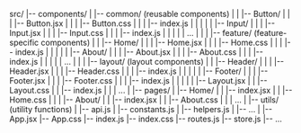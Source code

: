 src/
|-- components/
| |-- common/ (reusable components)
| | |-- Button/
| | | |-- Button.jsx
| | | |-- Button.css
| | | |-- index.js
| | |
| | |-- Input/
| | | |-- Input.jsx
| | | |-- Input.css
| | | |-- index.js
| | |
| | ...
| |
| |-- feature/ (feature-specific components)
| | |-- Home/
| | | |-- Home.jsx
| | | |-- Home.css
| | | |-- index.js
| | |
| | |-- About/
| | | |-- About.jsx
| | | |-- About.css
| | | |-- index.js
| | |
| | ...
| |
| |-- layout/ (layout components)
| | |-- Header/
| | | |-- Header.jsx
| | | |-- Header.css
| | | |-- index.js
| | |
| | |-- Footer/
| | | |-- Footer.jsx
| | | |-- Footer.css
| | | |-- index.js
| | |
| | |-- Layout.jsx
| | |-- Layout.css
| | |-- index.js
| |
| ...
|
|-- pages/
| |-- Home/
| | |-- index.jsx
| | |-- Home.css
| |
| |-- About/
| | |-- index.jsx
| | |-- About.css
| |
| ...
|
|-- utils/ (utility functions)
| |-- api.js
| |-- constants.js
| |-- helpers.js
| |-- ...
|
|-- App.jsx
|-- App.css
|-- index.js
|-- index.css
|-- routes.js
|-- store.js
|-- ...


<!-- Redux configuration -->

